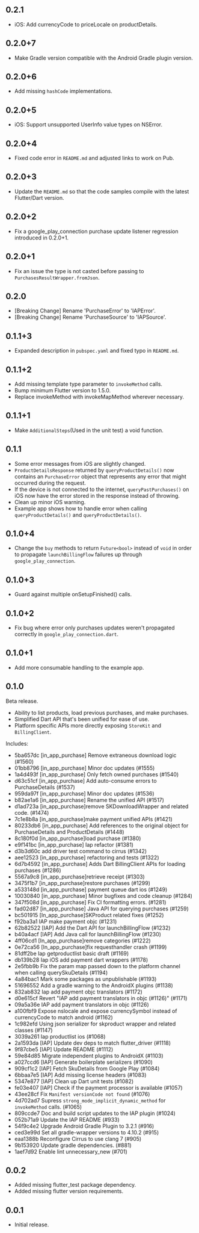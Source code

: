 ## 0.2.1

* iOS: Add currencyCode to priceLocale on productDetails.

## 0.2.0+7

* Make Gradle version compatible with the Android Gradle plugin version.

## 0.2.0+6

* Add missing `hashCode` implementations.

## 0.2.0+5

* iOS: Support unsupported UserInfo value types on NSError.

## 0.2.0+4

* Fixed code error in `README.md` and adjusted links to work on Pub.

## 0.2.0+3

* Update the `README.md` so that the code samples compile with the latest Flutter/Dart version.

## 0.2.0+2

* Fix a google_play_connection purchase update listener regression introduced in 0.2.0+1.

## 0.2.0+1

* Fix an issue the type is not casted before passing to `PurchasesResultWrapper.fromJson`.

## 0.2.0

* [Breaking Change] Rename 'PurchaseError' to 'IAPError'.
* [Breaking Change] Rename 'PurchaseSource' to 'IAPSource'.

## 0.1.1+3

* Expanded description in `pubspec.yaml` and fixed typo in `README.md`.

## 0.1.1+2

* Add missing template type parameter to `invokeMethod` calls.
* Bump minimum Flutter version to 1.5.0.
* Replace invokeMethod with invokeMapMethod wherever necessary.

## 0.1.1+1

* Make `AdditionalSteps`(Used in the unit test) a void function.

## 0.1.1

* Some error messages from iOS are slightly changed.
* `ProductDetailsResponse` returned by `queryProductDetails()` now contains an `PurchaseError` object that represents any error that might occurred during the request.
* If the device is not connected to the internet, `queryPastPurchases()` on iOS now have the error stored in the response instead of throwing.
* Clean up minor iOS warning.
* Example app shows how to handle error when calling `queryProductDetails()` and `queryProductDetails()`.

## 0.1.0+4

* Change the `buy` methods to return `Future<bool>` instead of `void` in order
  to propagate `launchBillingFlow` failures up through `google_play_connection`.

## 0.1.0+3

* Guard against multiple onSetupFinished() calls.

## 0.1.0+2

* Fix bug where error only purchases updates weren't propagated correctly in
  `google_play_connection.dart`.

## 0.1.0+1

* Add more consumable handling to the example app.

## 0.1.0

Beta release.

* Ability to list products, load previous purchases, and make purchases.
* Simplified Dart API that's been unified for ease of use.
* Platform specific APIs more directly exposing `StoreKit` and `BillingClient`.

Includes:

* 5ba657dc [in_app_purchase] Remove extraneous download logic (#1560)
* 01bb8796 [in_app_purchase] Minor doc updates (#1555)
* 1a4d493f [in_app_purchase] Only fetch owned purchases (#1540)
* d63c51cf [in_app_purchase] Add auto-consume errors to PurchaseDetails (#1537)
* 959da97f [in_app_purchase] Minor doc updates (#1536)
* b82ae1a6 [in_app_purchase] Rename the unified API (#1517)
* d1ad723a [in_app_purchase]remove SKDownloadWrapper and related code. (#1474)
* 7c1e8b8a [in_app_purchase]make payment unified APIs (#1421)
* 80233db6 [in_app_purchase] Add references to the original object for PurchaseDetails and ProductDetails (#1448)
* 8c180f0d [in_app_purchase]load purchase (#1380)
* e9f141bc [in_app_purchase] Iap refactor (#1381)
* d3b3d60c add driver test command to cirrus (#1342)
* aee12523 [in_app_purchase] refactoring and tests (#1322)
* 6d7b4592 [in_app_purchase] Adds Dart BillingClient APIs for loading purchases (#1286)
* 5567a9c8 [in_app_purchase]retrieve receipt (#1303)
* 3475f1b7 [in_app_purchase]restore purchases (#1299)
* a533148d [in_app_purchase] payment queue dart ios (#1249)
* 10030840 [in_app_purchase] Minor bugfixes and code cleanup (#1284)
* 347f508d [in_app_purchase] Fix CI formatting errors. (#1281)
* fad02d87 [in_app_purchase] Java API for querying purchases (#1259)
* bc501915 [In_app_purchase]SKProduct related fixes (#1252)
* f92ba3a1 IAP make payment objc (#1231)
* 62b82522 [IAP] Add the Dart API for launchBillingFlow (#1232)
* b40a4acf [IAP] Add Java call for launchBillingFlow (#1230)
* 4ff06cd1 [In_app_purchase]remove categories (#1222)
* 0e72ca56 [In_app_purchase]fix requesthandler crash (#1199)
* 81dff2be Iap getproductlist basic draft (#1169)
* db139b28 Iap iOS add payment dart wrappers (#1178)
* 2e5fbb9b Fix the param map passed down to the platform channel when calling querySkuDetails (#1194)
* 4a84bac1 Mark some packages as unpublishable (#1193)
* 51696552 Add a gradle warning to the AndroidX plugins (#1138)
* 832ab832 Iap add payment objc translators (#1172)
* d0e615cf Revert "IAP add payment translators in objc (#1126)" (#1171)
* 09a5a36e IAP add payment translators in objc (#1126)
* a100fbf9 Expose nslocale and expose currencySymbol instead of currencyCode to match android (#1162)
* 1c982efd Using json serializer for skproduct wrapper and related classes (#1147)
* 3039a261 Iap productlist ios (#1068)
* 2a1593da [IAP] Update dev deps to match flutter_driver (#1118)
* 9f87cbe5 [IAP] Update README (#1112)
* 59e84d85 Migrate independent plugins to AndroidX (#1103)
* a027ccd6 [IAP] Generate boilerplate serializers (#1090)
* 909cf1c2 [IAP] Fetch SkuDetails from Google Play (#1084)
* 6bbaa7e5 [IAP] Add missing license headers (#1083)
* 5347e877 [IAP] Clean up Dart unit tests (#1082)
* fe03e407 [IAP] Check if the payment processor is available (#1057)
* 43ee28cf Fix `Manifest versionCode not found` (#1076)
* 4d702ad7 Supress `strong_mode_implicit_dynamic_method` for `invokeMethod` calls. (#1065)
* 809ccde7 Doc and build script updates to the IAP plugin (#1024)
* 052b71a9 Update the IAP README (#933)
* 54f9c4e2 Upgrade Android Gradle Plugin to 3.2.1 (#916)
* ced3e99d Set all gradle-wrapper versions to 4.10.2 (#915)
* eaa1388b Reconfigure Cirrus to use clang 7 (#905)
* 9b153920 Update gradle dependencies. (#881)
* 1aef7d92 Enable lint unnecessary_new (#701)

## 0.0.2

* Added missing flutter_test package dependency.
* Added missing flutter version requirements.

## 0.0.1

* Initial release.
